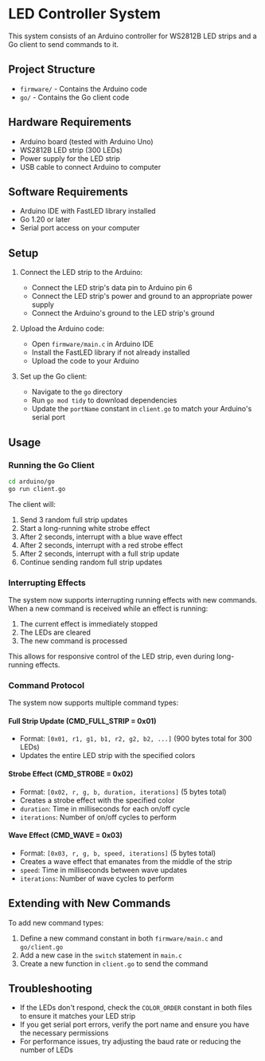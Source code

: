 # LED Controller System

This system consists of an Arduino controller for WS2812B LED strips and a Go client to send commands to it.

## Project Structure

- `firmware/` - Contains the Arduino code
- `go/` - Contains the Go client code

## Hardware Requirements

- Arduino board (tested with Arduino Uno)
- WS2812B LED strip (300 LEDs)
- Power supply for the LED strip
- USB cable to connect Arduino to computer

## Software Requirements

- Arduino IDE with FastLED library installed
- Go 1.20 or later
- Serial port access on your computer

## Setup

1. Connect the LED strip to the Arduino:

   - Connect the LED strip's data pin to Arduino pin 6
   - Connect the LED strip's power and ground to an appropriate power supply
   - Connect the Arduino's ground to the LED strip's ground

2. Upload the Arduino code:

   - Open `firmware/main.c` in Arduino IDE
   - Install the FastLED library if not already installed
   - Upload the code to your Arduino

3. Set up the Go client:
   - Navigate to the `go` directory
   - Run `go mod tidy` to download dependencies
   - Update the `portName` constant in `client.go` to match your Arduino's serial port

## Usage

### Running the Go Client

```bash
cd arduino/go
go run client.go
```

The client will:

1. Send 3 random full strip updates
2. Start a long-running white strobe effect
3. After 2 seconds, interrupt with a blue wave effect
4. After 2 seconds, interrupt with a red strobe effect
5. After 2 seconds, interrupt with a full strip update
6. Continue sending random full strip updates

### Interrupting Effects

The system now supports interrupting running effects with new commands. When a new command is received while an effect is running:

1. The current effect is immediately stopped
2. The LEDs are cleared
3. The new command is processed

This allows for responsive control of the LED strip, even during long-running effects.

### Command Protocol

The system now supports multiple command types:

#### Full Strip Update (CMD_FULL_STRIP = 0x01)

- Format: `[0x01, r1, g1, b1, r2, g2, b2, ...]` (900 bytes total for 300 LEDs)
- Updates the entire LED strip with the specified colors

#### Strobe Effect (CMD_STROBE = 0x02)

- Format: `[0x02, r, g, b, duration, iterations]` (5 bytes total)
- Creates a strobe effect with the specified color
- `duration`: Time in milliseconds for each on/off cycle
- `iterations`: Number of on/off cycles to perform

#### Wave Effect (CMD_WAVE = 0x03)

- Format: `[0x03, r, g, b, speed, iterations]` (5 bytes total)
- Creates a wave effect that emanates from the middle of the strip
- `speed`: Time in milliseconds between wave updates
- `iterations`: Number of wave cycles to perform

## Extending with New Commands

To add new command types:

1. Define a new command constant in both `firmware/main.c` and `go/client.go`
2. Add a new case in the `switch` statement in `main.c`
3. Create a new function in `client.go` to send the command

## Troubleshooting

- If the LEDs don't respond, check the `COLOR_ORDER` constant in both files to ensure it matches your LED strip
- If you get serial port errors, verify the port name and ensure you have the necessary permissions
- For performance issues, try adjusting the baud rate or reducing the number of LEDs
